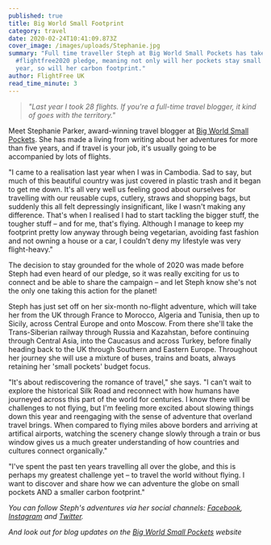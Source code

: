 ```yaml
---
published: true
title: Big World Small Footprint
category: travel
date: 2020-02-24T10:41:09.873Z
cover_image: /images/uploads/Stephanie.jpg
summary: "Full time traveller Steph at Big World Small Pockets has taken the
  #flightfree2020 pledge, meaning not only will her pockets stay small this
  year, so will her carbon footprint."
author: FlightFree UK
read_time_minute: 3
---
```

> *"Last year I took 28 flights. If you're a full-time travel blogger, it kind of goes with the territory."*

Meet Stephanie Parker, award-winning travel blogger at [Big World Small Pockets](https://www.bigworldsmallpockets.com). She has made a living from writing about her adventures for more than five years, and if travel is your job, it's usually going to be accompanied by lots of flights. 

"I came to a realisation last year when I was in Cambodia. Sad to say, but much of this beautiful country was just covered in plastic trash and it began to get me down. It's all very well us feeling good about ourselves for travelling with our reusable cups, cutlery, straws and shopping bags, but suddenly this all felt depressingly insignificant, like I wasn't making any difference. That's when I realised I had to start tackling the bigger stuff, the tougher stuff – and for me, that's flying. Although I manage to keep my footprint pretty low anyway through being vegetarian, avoiding fast fashion and not owning a house or a car, I couldn't deny my lifestyle was very flight-heavy."

The decision to stay grounded for the whole of 2020 was made before Steph had even heard of our pledge, so it was really exciting for us to connect and be able to share the campaign – and let Steph know she's not the only one taking this action for the planet!

Steph has just set off on her six-month no-flight adventure, which will take her from the UK through France to Morocco, Algeria and Tunisia, then up to Sicily, across Central Europe and onto Moscow. From there she'll take the Trans-Siberian railway through Russia and Kazahstan, before continuing through Central Asia, into the Caucasus and across Turkey, before finally heading back to the UK through Southern and Eastern Europe. Throughout her journey she will use a mixture of buses, trains and boats, always retaining her 'small pockets' budget focus.

"It's about rediscovering the romance of travel," she says. "I can't wait to explore the historical Silk Road and reconnect with how humans have journeyed across this part of the world for centuries. I know there will be challenges to not flying, but I'm feeling more excited about slowing things down this year and reengaging with the sense of adventure that overland travel brings. When compared to flying miles above borders and arriving at artifical airports, watching the scenery change slowly through a train or bus window gives us a much greater understanding of how countries and cultures connect organically."

"I've spent the past ten years travelling all over the globe, and this is perhaps my greatest challenge yet – to travel the world without flying. I want to discover and share how we can adventure the globe on small pockets AND a smaller carbon footprint."

*You can follow Steph's adventures via her social channels: [Facebook](https://www.facebook.com/bigworldsmallpockets), [Instagram](https://www.instagram.com/bigworldsmallpockets/) and [Twitter](https://twitter.com/bigwsmallp).*

*And look out for blog updates on the [Big World Small Pockets](https://www.bigworldsmallpockets.com) website[](www.bigworldsmallpockets.com)*
